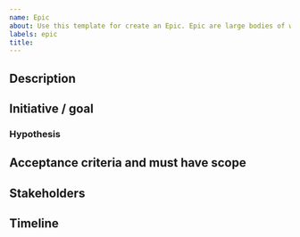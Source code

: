 ```yaml
---
name: Epic
about: Use this template for create an Epic. Epic are large bodies of work that can be broken down into a number of smaller tasks (called stories).
labels: epic
title: 
---
```


## Description
<!--- Brief summary of what this Epic is, whether it's a larger project, goal, or user story. Describe the job to be done, which persona this Epic is mainly for, or if more multiple, break it down by user and job story. --->

## Initiative / goal
<!--- Describe how this Epic impacts an initiative the business is working on. 
Initiatives are collections of epics that drive toward a common goal.--->

### Hypothesis
<!--- What is your hypothesis on the success of this Epic? 
Describe how success will be measured and what leading indicators the team will have to know if success has been hit. --->

## Acceptance criteria and must have scope
 <!--- Define what is a must-have for launch and in-scope. 
 Keep this section fluid and dynamic until you lock-in priority during planning. --->

## Stakeholders
<!--- Describe who needs to be kept up-to-date about this Epic, included in discussions, or updated along the way. 
Stakeholders can be both in Product/Engineering, as well as other teams like Customer Success who might want to keep customers updated on the Epic project. --->

## Timeline
<!--- What's the timeline for this Epic, what resources are needed, and what might potentially block this from hitting the projected end date. --->
